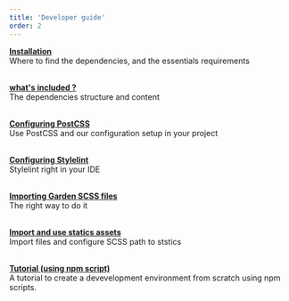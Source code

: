 ```yaml
---
title: 'Developer guide'
order: 2
---
```


**[Installation](Installation/)**<br>
Where to find the dependencies, and the essentials requirements
<br><br>

**[what's included ?](whatsincluded/)**<br>
The dependencies structure and content
<br><br>

**[Configuring PostCSS](configurePostCss/)**<br>
Use PostCSS and our configuration setup in your project
<br><br>

**[Configuring Stylelint](configureStylelint/)**<br>
Stylelint right in your IDE
<br><br>

**[Importing Garden SCSS files](importingGardenComponents/)**<br>
The right way to do it
<br><br>

**[Import and use statics assets](usingStaticAssets/)**<br>
Import files and configure SCSS path to ststics
<br><br>

**[Tutorial (using npm script)](npmScriptTutorial/)**<br>
A tutorial to create a devevelopment environment from scratch using npm scripts.
<br><br>
